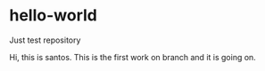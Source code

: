 # hello-world
Just test repository

Hi, this is santos.
This is the first work on branch and it is going on. 
